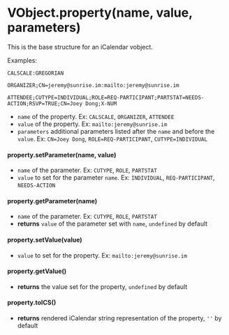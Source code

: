 # VObject.property(name, value, parameters)

This is the base structure for an iCalendar vobject.

Examples:

`CALSCALE:GREGORIAN`

`ORGANIZER;CN=jeremy@sunrise.im:mailto:jeremy@sunrise.im`

`ATTENDEE;CUTYPE=INDIVIDUAL;ROLE=REQ-PARTICIPANT;PARTSTAT=NEEDS-ACTION;RSVP=TRUE;CN=Joey Dong;X-NUM`

- `name` of the property. Ex: `CALSCALE`, `ORGANIZER`, `ATTENDEE`
- `value` of the property. Ex: `mailto:jeremy@sunrise.im`
- `parameters` additional parameters listed after the `name` and before the `value`. Ex: `CN=Joey Dong`, `ROLE=REQ-PARTICIPANT`, `CUTYPE=INDIVIDUAL`

#### property.setParameter(name, value)

- `name` of the parameter. Ex: `CUTYPE`, `ROLE`, `PARTSTAT`
- `value` to set for the parameter `name`. Ex: `INDIVIDUAL`, `REQ-PARTICIPANT`, `NEEDS-ACTION`

#### property.getParameter(name)

- `name` of the parameter. Ex: `CUTYPE`, `ROLE`, `PARTSTAT`
- **returns** `value` of the parameter set with `name`, `undefined` by default

#### property.setValue(value)

- `value` to set for the property. Ex: `mailto:jeremy@sunrise.im`

#### property.getValue()

- **returns** the value set for the property, `undefined` by default

#### property.toICS()

- **returns** rendered iCalendar string representation of the property, `''` by default
